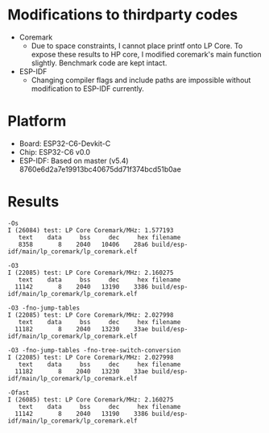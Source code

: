 # Modifications to thirdparty codes

* Coremark
  * Due to space constraints, I cannot place printf onto LP Core. To expose these results to HP core, I modified coremark's main function slightly. Benchmark code are kept intact.
* ESP-IDF
  * Changing compiler flags and include paths are impossible without modification to ESP-IDF currently.

# Platform

* Board:   ESP32-C6-Devkit-C
* Chip:    ESP32-C6 v0.0
* ESP-IDF: Based on master (v5.4) 8760e6d2a7e19913bc40675dd71f374bcd51b0ae

# Results

```
-Os
I (26084) test: LP Core Coremark/MHz: 1.577193
   text    data     bss     dec     hex filename
   8358       8    2040   10406    28a6 build/esp-idf/main/lp_coremark/lp_coremark.elf

-O3
I (22085) test: LP Core Coremark/MHz: 2.160275
   text    data     bss     dec     hex filename
  11142       8    2040   13190    3386 build/esp-idf/main/lp_coremark/lp_coremark.elf

-O3 -fno-jump-tables
I (22085) test: LP Core Coremark/MHz: 2.027998
   text    data     bss     dec     hex filename
  11182       8    2040   13230    33ae build/esp-idf/main/lp_coremark/lp_coremark.elf

-O3 -fno-jump-tables -fno-tree-switch-conversion
I (22085) test: LP Core Coremark/MHz: 2.027998
   text    data     bss     dec     hex filename
  11182       8    2040   13230    33ae build/esp-idf/main/lp_coremark/lp_coremark.elf

-Ofast
I (26085) test: LP Core Coremark/MHz: 2.160275
   text    data     bss     dec     hex filename
  11142       8    2040   13190    3386 build/esp-idf/main/lp_coremark/lp_coremark.elf
```
